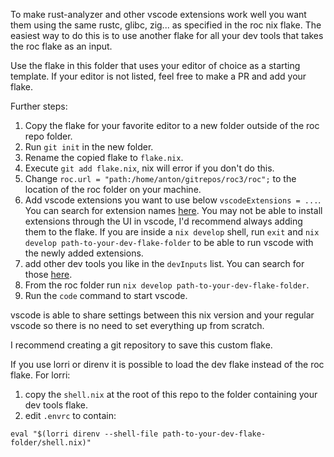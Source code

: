To make rust-analyzer and other vscode extensions work well you want them using the same rustc, glibc, zig... as specified in the roc nix flake.
The easiest way to do this is to use another flake for all your dev tools that takes the roc flake as an input.

Use the flake in this folder that uses your editor of choice as a starting template. If your editor is not listed, feel free to make a PR and add your flake.

Further steps:
1. Copy the flake for your favorite editor to a new folder outside of the roc repo folder.
2. Run `git init` in the new folder.
3. Rename the copied flake to `flake.nix`.
4. Execute `git add flake.nix`, nix will error if you don't do this.
5. Change `roc.url = "path:/home/anton/gitrepos/roc3/roc";` to the location of the roc folder on your machine.
6. Add vscode extensions you want to use below `vscodeExtensions = ...`. You can search for extension names [here](https://search.nixos.org/packages?channel=22.05&from=0&size=50&sort=relevance&type=packages&query=vscode-extensions+extensionYouAreSearchingFor). You may not be able to install extensions through the UI in vscode, I'd recommend always adding them to the flake. If you are inside a `nix develop` shell, run `exit` and `nix develop path-to-your-dev-flake-folder` to be able to run vscode with the newly added extensions.
7. add other dev tools you like in the `devInputs` list. You can search for those [here](https://search.nixos.org/packages).
8. From the roc folder run `nix develop path-to-your-dev-flake-folder`.
9. Run the `code` command to start vscode.

vscode is able to share settings between this nix version and your regular vscode so there is no need to set everything up from scratch.

I recommend creating a git repository to save this custom flake.

If you use lorri or direnv it is possible to load the dev flake instead of the roc flake.
For lorri:
1. copy the `shell.nix` at the root of this repo to the folder containing your dev tools flake.
1. edit `.envrc` to contain:
```
eval "$(lorri direnv --shell-file path-to-your-dev-flake-folder/shell.nix)"
``` 
